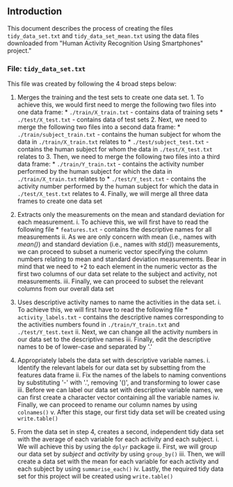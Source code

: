 ## Introduction
This document describes the process of creating the files `tidy_data_set.txt` and `tidy_data_set_mean.txt` using the data files downloaded from "Human Activity Recognition Using Smartphones" project."

### File: `tidy_data_set.txt`
This file was created by following the 4 broad steps below:

1. Merges the training and the test sets to create one data set.
        1. To achieve this, we would first need to merge the following two files into 
           one data frame:
                * `./train/X_train.txt` - contains data of training sets
                * `./test/X_test.txt` - contains data of test sets
        2. Next, we need to merge the following two files into a second data frame:
                * `./train/subject_train.txt` - contains the human subject for whom the
                  data in `./train/X_train.txt` relates to
                * `./test/subject_test.txt` - contains the human subject for whom the
                  data in `./test/X_test.txt` relates to
        3. Then, we need to merge the following two files into a third data frame:
                * `./train/Y_train.txt` - contains the activity number performed by the 
                  human subject for which the data in `./train/X_train.txt` relates to
                * `./test/Y_test.txt` - contains the activity number performed by the
                  human subject for which the data in `./test/X_test.txt` relates to
        4. Finally, we will merge all three data frames to create one data set
    
2. Extracts only the measurements on the mean and standard deviation for each 
measurement.
    i. To achieve this, we will first have to read the following file
        * `features.txt` - contains the descriptive names for all measurements
    ii. As we are only concern with mean (i.e., names with *mean()*) and standard
        deviation (i.e., names with *std()*) measurements, we can proceed to subset a
        numeric vector specifying the column numbers relating to mean and standard
        deviation measurements. Bear in mind that we need to +2 to each element in the
        numeric vector as the first two columns of our data set relate to the subject 
        and activity, not measurements.
    iii. Finally, we can proceed to subset the relevant columns from our overall data set
          
3. Uses descriptive activity names to name the activities in the data set.
    i. To achieve this, we will first have to read the following file
        * `activity_labels.txt` - contains the descriptive names corresponding to the
          activities numbers found in `./train/Y_train.txt` and `./test/Y_test.text`
    ii. Next, we can change all the activity numbers in our data set to the
        descriptive names
    iii. Finally, edit the descriptive names to be of lower-case and separated by '.'

4. Appropriately labels the data set with descriptive variable names.
    i. Identify the relevant labels for our data set by subsetting from the features
       data frame
    ii. Fix the names of the labels to naming conventions by substituting '-' with '.',
        removing '()', and transforming to lower case
    iii. Before we can label our data set with descriptive variable names, we can first
         create a character vector containing all the variable names
    iv. Finally, we can proceed to rename our column names by using `colnames()`
    v. After this stage, our first tidy data set will be created using `write.table()`

5. From the data set in step 4, creates a second, independent tidy data set with 
the average of each variable for each activity and each subject.
    i. We will achieve this by using the `dplyr` package
    ii. First, we will group our data set by *subject* and *activity* by using 
        `group_by()`
    iii. Then, we will create a data set with the mean for each variable for
         each activity and each subject by using `summarise_each()`
    iv. Lastly, the required tidy data set for this project will be created using
        `write.table()`